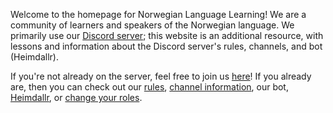 Welcome to the homepage for Norwegian Language Learning! We are a community of learners and speakers of the Norwegian language. We primarily use our [Discord server](https://discord.gg/mBsKjx7); this website is an additional resource, with lessons and information about the Discord server's rules, channels, and bot (Heimdallr).

If you're not already on the server, feel free to join us [here](https://discord.gg/mBsKjx7)! If you already are, then you can check out our [rules](/page/rules/), [channel information](/page/channels/), our bot, [Heimdallr](/page/heimdallr/), or [change your roles](/page/roles/).
